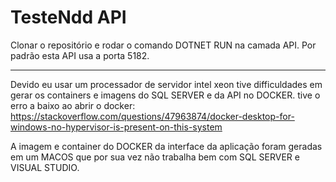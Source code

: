 # TesteNdd API

Clonar o repositório e rodar o comando DOTNET RUN na camada API.
Por padrão esta API usa a porta 5182.

-------------------------------

Devido eu usar um processador de servidor intel xeon tive difficuldades em gerar os containers e imagens do SQL SERVER e da API no DOCKER.
tive o erro a baixo ao abrir o docker:
https://stackoverflow.com/questions/47963874/docker-desktop-for-windows-no-hypervisor-is-present-on-this-system
 
A imagem e container do DOCKER da interface da aplicação foram geradas em um MACOS que por sua vez não trabalha bem com SQL SERVER e VISUAL STUDIO.
